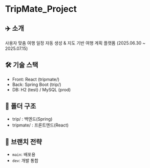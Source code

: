 # TripMate_Project

## ✈️ 소개
사용자 맞춤 여행 일정 자동 생성 & 지도 기반 여행 계획 플랫폼
(2025.06.30 ~ 2025.07.15)


## 🛠 기술 스택
- Front: React (tripmate/)
- Back: Spring Boot (trip/)
- DB: H2 (test) / MySQL (prod)

## 📂 폴더 구조
- trip/ : 백엔드(Spring)
- tripmate/ : 프론트엔드(React)

## 🔧 브랜치 전략
- `main`: 배포용
- `dev`: 개발 통합